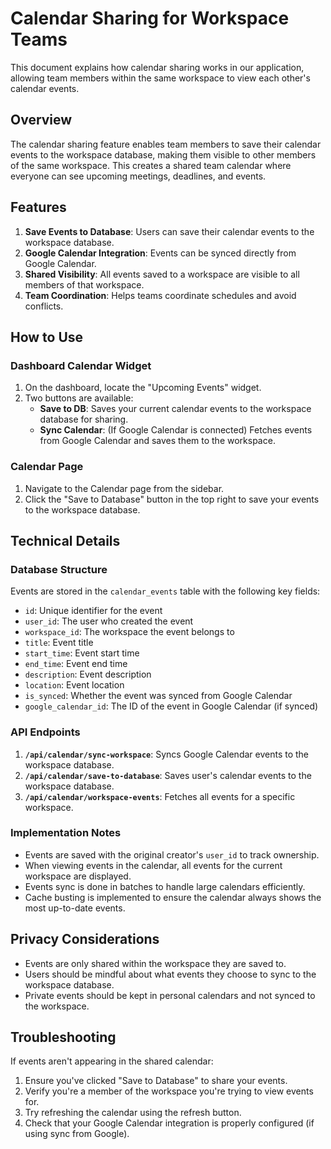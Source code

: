# Calendar Sharing for Workspace Teams

This document explains how calendar sharing works in our application, allowing team members within the same workspace to view each other's calendar events.

## Overview

The calendar sharing feature enables team members to save their calendar events to the workspace database, making them visible to other members of the same workspace. This creates a shared team calendar where everyone can see upcoming meetings, deadlines, and events.

## Features

1. **Save Events to Database**: Users can save their calendar events to the workspace database.
2. **Google Calendar Integration**: Events can be synced directly from Google Calendar.
3. **Shared Visibility**: All events saved to a workspace are visible to all members of that workspace.
4. **Team Coordination**: Helps teams coordinate schedules and avoid conflicts.

## How to Use

### Dashboard Calendar Widget

1. On the dashboard, locate the "Upcoming Events" widget.
2. Two buttons are available:
   - **Save to DB**: Saves your current calendar events to the workspace database for sharing.
   - **Sync Calendar**: (If Google Calendar is connected) Fetches events from Google Calendar and saves them to the workspace.

### Calendar Page

1. Navigate to the Calendar page from the sidebar.
2. Click the "Save to Database" button in the top right to save your events to the workspace database.

## Technical Details

### Database Structure

Events are stored in the `calendar_events` table with the following key fields:

- `id`: Unique identifier for the event
- `user_id`: The user who created the event
- `workspace_id`: The workspace the event belongs to
- `title`: Event title
- `start_time`: Event start time
- `end_time`: Event end time
- `description`: Event description
- `location`: Event location
- `is_synced`: Whether the event was synced from Google Calendar
- `google_calendar_id`: The ID of the event in Google Calendar (if synced)

### API Endpoints

1. **`/api/calendar/sync-workspace`**: Syncs Google Calendar events to the workspace database.
2. **`/api/calendar/save-to-database`**: Saves user's calendar events to the workspace database.
3. **`/api/calendar/workspace-events`**: Fetches all events for a specific workspace.

### Implementation Notes

- Events are saved with the original creator's `user_id` to track ownership.
- When viewing events in the calendar, all events for the current workspace are displayed.
- Events sync is done in batches to handle large calendars efficiently.
- Cache busting is implemented to ensure the calendar always shows the most up-to-date events.

## Privacy Considerations

- Events are only shared within the workspace they are saved to.
- Users should be mindful about what events they choose to sync to the workspace database.
- Private events should be kept in personal calendars and not synced to the workspace.

## Troubleshooting

If events aren't appearing in the shared calendar:

1. Ensure you've clicked "Save to Database" to share your events.
2. Verify you're a member of the workspace you're trying to view events for.
3. Try refreshing the calendar using the refresh button.
4. Check that your Google Calendar integration is properly configured (if using sync from Google). 